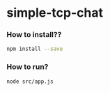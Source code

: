 # simple-tcp-chat

### How to install??
```sh
npm install --save
```

### How to run?
```sh
node src/app.js
```
